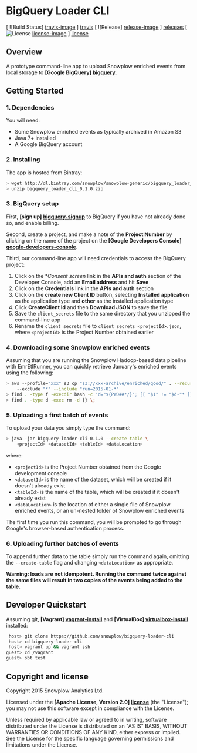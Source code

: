 # BigQuery Loader CLI

[ ![Build Status] [travis-image] ] [travis] [ ![Release] [release-image] ] [releases] [ ![License] [license-image] ] [license]

## Overview

A prototype command-line app to upload Snowplow enriched events from local storage to **[Google BigQuery] [bigquery]**.

## Getting Started

### 1. Dependencies

You will need:

* Some Snowplow enriched events as typically archived in Amazon S3
* Java 7+ installed
* A Google BigQuery account

### 2. Installing

The app is hosted from Bintray:

```bash
> wget http://dl.bintray.com/snowplow/snowplow-generic/bigquery_loader_cli_0.1.0.zip
> unzip bigquery_loader_cli_0.1.0.zip
```

### 3. BigQuery setup

First, **[sign up] [bigquery-signup]** to BigQuery if you have not already done so, and enable billing.

Second, create a project, and make a note of the **Project Number** by clicking on the name of the project on the **[Google Developers Console] [google-developers-console]**.

Third, our command-line app will need credentials to access the BigQuery project:

1. Click on the **Consent screen* link in the **APIs and auth** section of the Developer Console, add an **Email address** and hit **Save** 
2. Click on the **Credentials** link in the **APIs and auth** section
3. Click on the **create new Client ID** button, selecting **Installed application** as the application type and **other** as the installed application type
4. Click **CreateClient Id** and then **Download JSON** to save the file
5. Save the `client_secrets` file to the same directory that you unzipped the command-line app
6. Rename the `client_secrets` file to `client_secrets_<projectId>.json`, where `<projectId>` is the Project Number obtained earlier

### 4. Downloading some Snowplow enriched events

Assuming that you are running the Snowplow Hadoop-based data pipeline with EmrEtlRunner, you can quickly retrieve January's enriched events using the following:

```bash
> aws --profile="xxx" s3 cp "s3://xxx-archive/enriched/good/" . --recursive \ 
    --exclude "*" --include "run=2015-01-*"
> find . -type f -execdir bash -c 'd="${PWD##*/}"; [[ "$1" != "$d-"* ]] && mv "$1" "../$d-$1"' - '{}' \;
> find . -type d -exec rm -d {} \;
```

### 5. Uploading a first batch of events

To upload your data you simply type the command:

```bash
> java -jar bigquery-loader-cli-0.1.0 --create-table \
    <projectId> <datasetId> <tableId> <dataLocation>
```

where:

* `<projectId>` is the Project Number obtained from the Google development console
* `<datasetId>` is the name of the dataset, which will be created if it doesn't already exist
* `<tableId>` is the name of the table, which will be created if it doesn't already exist
* `<dataLocation>` is the location of either a single file of Snowplow enriched events, or an un-nested folder of Snowplow enriched events

The first time you run this command, you will be prompted to go through Google's browser-based authentication process.

### 6. Uploading further batches of events

To append further data to the table simply run the command again, omitting the `--create-table` flag and changing `<dataLocation>` as appropriate.

**Warning: loads are not idempotent. Running the command twice against the same files will result in two copies of the events being added to the table.**

## Developer Quickstart

Assuming git, **[Vagrant] [vagrant-install]** and **[VirtualBox] [virtualbox-install]** installed:

```bash
 host> git clone https://github.com/snowplow/bigquery-loader-cli
 host> cd bigquery-loader-cli
 host> vagrant up && vagrant ssh
guest> cd /vagrant
guest> sbt test
```

## Copyright and license

Copyright 2015 Snowplow Analytics Ltd.

Licensed under the **[Apache License, Version 2.0] [license]** (the "License");
you may not use this software except in compliance with the License.

Unless required by applicable law or agreed to in writing, software
distributed under the License is distributed on an "AS IS" BASIS,
WITHOUT WARRANTIES OR CONDITIONS OF ANY KIND, either express or implied.
See the License for the specific language governing permissions and
limitations under the License.

[travis]: https://travis-ci.org/snowplow/bigquery-loader-cli
[travis-image]: https://travis-ci.org/snowplow/bigquery-loader-cli.png?branch=master

[release-image]: http://img.shields.io/badge/release-0.1.0-blue.svg?style=flat
[releases]: https://github.com/snowplow/bigquery-loader-cli/releases

[license-image]: http://img.shields.io/badge/license-Apache--2-blue.svg?style=flat
[license]: http://www.apache.org/licenses/LICENSE-2.0

[bigquery]: https://cloud.google.com/bigquery
[bigquery-signup]: https://cloud.google.com/bigquery/sign-up
[google-developers-console]: https://console.developers.google.com/project/

[vagrant-install]: http://docs.vagrantup.com/v2/installation/index.html
[virtualbox-install]: https://www.virtualbox.org/wiki/Downloads
